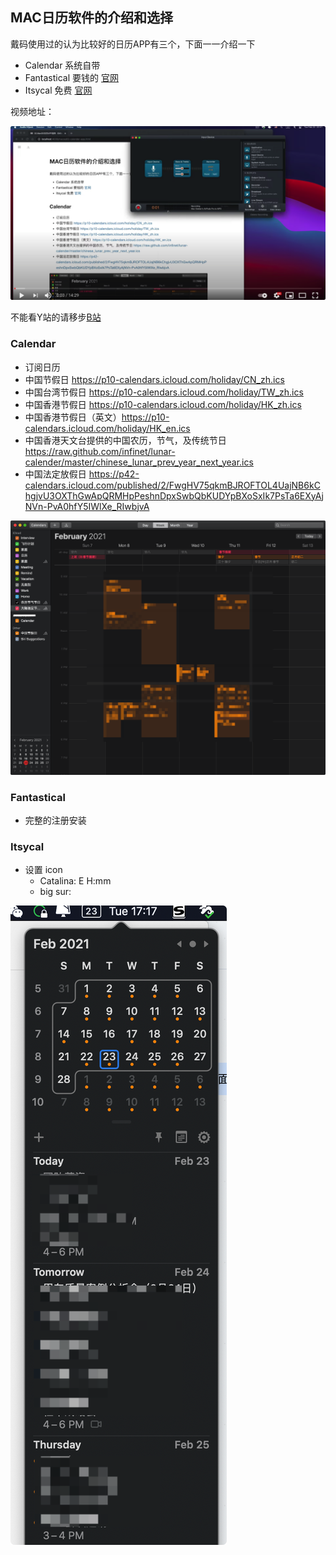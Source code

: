 ## MAC日历软件的介绍和选择
戴码使用过的认为比较好的日历APP有三个，下面一一介绍一下
- Calendar 系统自带
- Fantastical 要钱的 [官网](https://flexibits.com/fantastical)
- Itsycal 免费 [官网](https://www.mowglii.com/itsycal/)


视频地址：

[![10 minutes fly](./Resources/02-cover.png)](https://youtu.be/WINXNeTMulU "youtube")

不能看Y站的请移步[B站](https://www.bilibili.com/video/BV1iy4y1h7R6/)

### Calendar
- 订阅日历
- 中国节假日 https://p10-calendars.icloud.com/holiday/CN_zh.ics
- 中国台湾节假日 https://p10-calendars.icloud.com/holiday/TW_zh.ics
- 中国香港节假日 https://p10-calendars.icloud.com/holiday/HK_zh.ics
- 中国香港节假日（英文）https://p10-calendars.icloud.com/holiday/HK_en.ics
- 中国香港天文台提供的中国农历，节气，及传统节日 https://raw.github.com/infinet/lunar-calender/master/chinese_lunar_prev_year_next_year.ics
- 中国法定放假日 https://p42-calendars.icloud.com/published/2/FwgHV75qkmBJROFTOL4UajNB6kChgjvU3OXThGwApQRMHpPeshnDpxSwbQbKUDYpBXoSxIk7PsTa6EXyAjNVn-PvA0hfY5IWlXe_RIwbjvA

![system calendar](Resources/03-calendar.png "system calendar")

### Fantastical
- 完整的注册安装

### Itsycal
- 设置 icon
  - Catalina: E H:mm
  - big sur:

![catalina](Resources/03-Itsycal.png)
